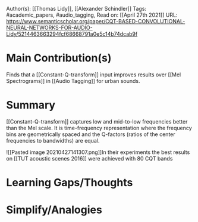 Author(s): [[Thomas Lidy]], [[Alexander Schindler]]
Tags: #academic_papers, #audio_tagging,
Read on: [[April 27th 2021]]
URL: https://www.semanticscholar.org/paper/CQT-BASED-CONVOLUTIONAL-NEURAL-NETWORKS-FOR-AUDIO-Lidy/5214463663294fcf68668791a0e5c14b74dcab9f
# Main Contribution(s)
Finds that a [[Constant-Q-transform]] input improves results over [[Mel Spectrograms]] in [[Audio Tagging]] for urban sounds.
# Summary
[[Constant-Q-transform]] captures low and mid-to-low frequencies better than the Mel scale. It is time-frequency representation where the frequency bins are geometrically spaced and the Q-factors (ratios of the center frequencies to bandwidths) are equal. 

![[Pasted image 20210427141307.png]]In their experiments the best results on [[TUT acoustic scenes 2016]] were achieved with 80 CQT bands
# Learning Gaps/Thoughts
# Simplify/Analogies